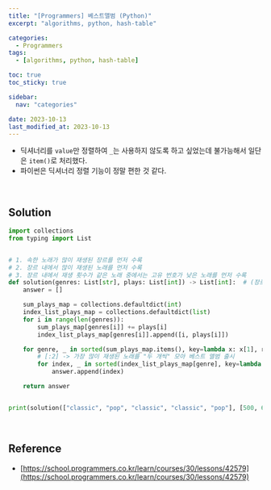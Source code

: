 ```yaml
---
title: "[Programmers] 베스트앨범 (Python)"
excerpt: "algorithms, python, hash-table"

categories:
  - Programmers
tags:
  - [algorithms, python, hash-table]

toc: true
toc_sticky: true

sidebar:
  nav: "categories"

date: 2023-10-13
last_modified_at: 2023-10-13
---
```


- 딕셔너리를 `value`만 정렬하여 `_`는 사용하지 않도록 하고 싶었는데 불가능해서 일단은 `item()`로 처리했다.
- 파이썬은 딕셔너리 정렬 기능이 정말 편한 것 같다.

<br>

## Solution

```python
import collections
from typing import List


# 1. 속한 노래가 많이 재생된 장르를 먼저 수록
# 2. 장르 내에서 많이 재생된 노래를 먼저 수록
# 3. 장르 내에서 재생 횟수가 같은 노래 중에서는 고유 번호가 낮은 노래를 먼저 수록
def solution(genres: List[str], plays: List[int]) -> List[int]:  # (장르, 재생 횟수)
    answer = []

    sum_plays_map = collections.defaultdict(int)
    index_list_plays_map = collections.defaultdict(list)
    for i in range(len(genres)):
        sum_plays_map[genres[i]] += plays[i]
        index_list_plays_map[genres[i]].append([i, plays[i]])

    for genre, _ in sorted(sum_plays_map.items(), key=lambda x: x[1], reverse=True):
        # [:2] -> 가장 많이 재생된 노래를 "두 개씩" 모아 베스트 앨범 출시
        for index, _ in sorted(index_list_plays_map[genre], key=lambda x: (-x[1], x[0]))[:2]:
            answer.append(index)

    return answer


print(solution(["classic", "pop", "classic", "classic", "pop"], [500, 600, 150, 800, 2500]))
```

<br>

## Reference

- [https://school.programmers.co.kr/learn/courses/30/lessons/42579](https://school.programmers.co.kr/learn/courses/30/lessons/42579)
